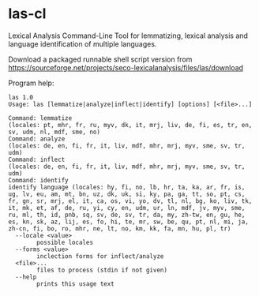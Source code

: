 # las-cl
Lexical Analysis Command-Line Tool for lemmatizing, lexical analysis and language identification of multiple languages. 

Download a packaged runnable shell script version from https://sourceforge.net/projects/seco-lexicalanalysis/files/las/download

Program help:
```
las 1.0
Usage: las [lemmatize|analyze|inflect|identify] [options] [<file>...]

Command: lemmatize
(locales: pt, mhr, fr, ru, myv, dk, it, mrj, liv, de, fi, es, tr, en, sv, udm, nl, mdf, sme, no)
Command: analyze
(locales: de, en, fi, fr, it, liv, mdf, mhr, mrj, myv, sme, sv, tr, udm)
Command: inflect
(locales: de, en, fi, fr, it, liv, mdf, mhr, mrj, myv, sme, sv, tr, udm)
Command: identify
identify language (locales: hy, fi, no, lb, hr, ta, ka, ar, fr, is, ug, lv, eu, am, mt, bn, uz, dk, uk, si, ky, pa, ga, tt, so, pt, cs, fr, gn, sr, mrj, el, it, ca, os, vi, yo, dv, tl, nl, bg, ko, liv, tk, it, mk, et, af, de, ru, yi, cy, en, udm, ur, ln, mdf, jv, myv, sme, ru, ml, th, id, pnb, sq, sv, de, sv, tr, da, my, zh-tw, en, gu, he, es, kn, sk, az, lij, es, fo, hi, te, mr, sw, be, qu, pt, nl, mi, ja, zh-cn, fi, bo, ro, mhr, ne, lt, no, km, kk, fa, mn, hu, pl, tr)
  --locale <value>
        possible locales
  --forms <value>
        inclection forms for inflect/analyze
  <file>...
        files to process (stdin if not given)
  --help
        prints this usage text
```
